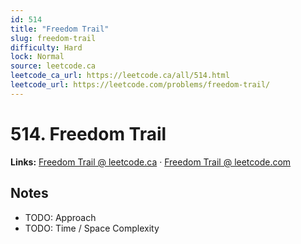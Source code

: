 ```yaml
--- 
id: 514
title: "Freedom Trail"
slug: freedom-trail
difficulty: Hard
lock: Normal
source: leetcode.ca
leetcode_ca_url: https://leetcode.ca/all/514.html
leetcode_url: https://leetcode.com/problems/freedom-trail/
---
```


# 514. Freedom Trail

**Links:** [Freedom Trail @ leetcode.ca](https://leetcode.ca/all/514.html) · [Freedom Trail @ leetcode.com](https://leetcode.com/problems/freedom-trail/)

## Notes
- TODO: Approach
- TODO: Time / Space Complexity
